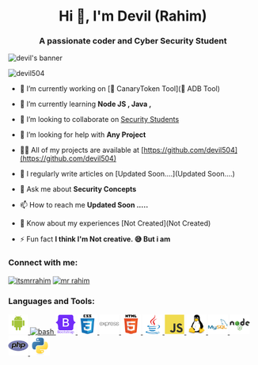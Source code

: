 <h1 align="center">Hi 👋, I'm Devil (Rahim)</h1>
<h3 align="center">A passionate coder and Cyber Security Student</h3>
<img src="https://user-images.githubusercontent.com/80623811/114305593-6a3dcf00-9af6-11eb-88a2-4395ff553661.jpg" alt="devil's banner"/>
<p align="left"> <img src="https://komarev.com/ghpvc/?username=devil504&label=Profile%20views&color=0e75b6&style=flat" alt="devil504" /> </p>

- 🔭 I’m currently working on [🔩 CanaryToken Tool](🔩 ADB Tool)

- 🌱 I’m currently learning **Node JS , Java ,**

- 👯 I’m looking to collaborate on [Security Students](https://github.com/devil504/alpineinstaller)

- 🤝 I’m looking for help with **Any Project**

- 👨‍💻 All of my projects are available at [https://github.com/devil504](https://github.com/devil504)

- 📝 I regularly write articles on [Updated Soon....](Updated Soon....)

- 💬 Ask me about **Security Concepts**

- 📫 How to reach me **Updated Soon .....**

- 📄 Know about my experiences [Not Created](Not Created)

- ⚡ Fun fact **I think I'm Not creative. 😅 But i am**

<h3 align="left">Connect with me:</h3>
<p align="left">
<a href="https://instagram.com/itsmrrahim" target="blank"><img align="center" src="https://cdn.jsdelivr.net/npm/simple-icons@3.0.1/icons/instagram.svg" alt="itsmrrahim" height="30" width="40" /></a>
<a href="https://www.youtube.com/c/mr rahim" target="blank"><img align="center" src="https://cdn.jsdelivr.net/npm/simple-icons@3.0.1/icons/youtube.svg" alt="mr rahim" height="30" width="40" /></a>
</p>

<h3 align="left">Languages and Tools:</h3>
<p align="left"> <a href="https://developer.android.com" target="_blank"> <img src="https://raw.githubusercontent.com/devicons/devicon/master/icons/android/android-original-wordmark.svg" alt="android" width="40" height="40"/> </a> <a href="https://www.gnu.org/software/bash/" target="_blank"> <img src="https://www.vectorlogo.zone/logos/gnu_bash/gnu_bash-icon.svg" alt="bash" width="40" height="40"/> </a> <a href="https://getbootstrap.com" target="_blank"> <img src="https://raw.githubusercontent.com/devicons/devicon/master/icons/bootstrap/bootstrap-plain-wordmark.svg" alt="bootstrap" width="40" height="40"/> </a> <a href="https://www.w3schools.com/css/" target="_blank"> <img src="https://raw.githubusercontent.com/devicons/devicon/master/icons/css3/css3-original-wordmark.svg" alt="css3" width="40" height="40"/> </a> <a href="https://expressjs.com" target="_blank"> <img src="https://raw.githubusercontent.com/devicons/devicon/master/icons/express/express-original-wordmark.svg" alt="express" width="40" height="40"/> </a> <a href="https://www.w3.org/html/" target="_blank"> <img src="https://raw.githubusercontent.com/devicons/devicon/master/icons/html5/html5-original-wordmark.svg" alt="html5" width="40" height="40"/> </a> <a href="https://www.java.com" target="_blank"> <img src="https://raw.githubusercontent.com/devicons/devicon/master/icons/java/java-original.svg" alt="java" width="40" height="40"/> </a> <a href="https://developer.mozilla.org/en-US/docs/Web/JavaScript" target="_blank"> <img src="https://raw.githubusercontent.com/devicons/devicon/master/icons/javascript/javascript-original.svg" alt="javascript" width="40" height="40"/> </a> <a href="https://www.linux.org/" target="_blank"> <img src="https://raw.githubusercontent.com/devicons/devicon/master/icons/linux/linux-original.svg" alt="linux" width="40" height="40"/> </a> <a href="https://www.mysql.com/" target="_blank"> <img src="https://raw.githubusercontent.com/devicons/devicon/master/icons/mysql/mysql-original-wordmark.svg" alt="mysql" width="40" height="40"/> </a> <a href="https://nodejs.org" target="_blank"> <img src="https://raw.githubusercontent.com/devicons/devicon/master/icons/nodejs/nodejs-original-wordmark.svg" alt="nodejs" width="40" height="40"/> </a> <a href="https://www.php.net" target="_blank"> <img src="https://raw.githubusercontent.com/devicons/devicon/master/icons/php/php-original.svg" alt="php" width="40" height="40"/> </a> <a href="https://www.python.org" target="_blank"> <img src="https://raw.githubusercontent.com/devicons/devicon/master/icons/python/python-original.svg" alt="python" width="40" height="40"/> </a> </p>
